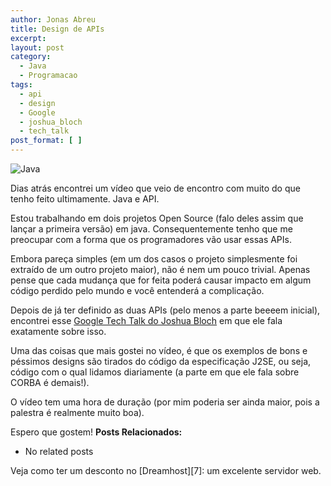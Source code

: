 ```yaml
---
author: Jonas Abreu
title: Design de APIs
excerpt:
layout: post
category:
  - Java
  - Programacao
tags:
  - api
  - design
  - Google
  - joshua_bloch
  - tech_talk
post_format: [ ]
---
```

![Java][1]

Dias atrás encontrei um vídeo que veio de encontro com muito do que tenho feito ultimamente. Java e API. 

Estou trabalhando em dois projetos Open Source (falo deles assim que lançar a primeira versão) em java. Consequentemente tenho que me preocupar com a forma que os programadores vão usar essas APIs. 

Embora pareça simples (em um dos casos o projeto simplesmente foi extraído de um outro projeto maior), não é nem um pouco trivial. Apenas pense que cada mudança que for feita poderá causar impacto em algum código perdido pelo mundo e você entenderá a complicação.

Depois de já ter definido as duas APIs (pelo menos a parte beeeem inicial), encontrei esse [Google Tech Talk do Joshua Bloch][2] em que ele fala exatamente sobre isso.

Uma das coisas que mais gostei no vídeo, é que os exemplos de bons e péssimos designs são tirados do código da especificação J2SE, ou seja, código com o qual lidamos diariamente (a parte em que ele fala sobre CORBA é demais!).

O vídeo tem uma hora de duração (por mim poderia ser ainda maior, pois a palestra é realmente muito boa).

Espero que gostem! 
**Posts Relacionados:** 
*   No related posts










Veja como ter um desconto no [Dreamhost][7]: um excelente servidor web.

 [1]: http://vidageek.net/wp-content/uploads/2008/08/cachacajava.thumbnail.jpg
 [2]: http://video.google.com/videoplay?docid=-3733345136856180693





